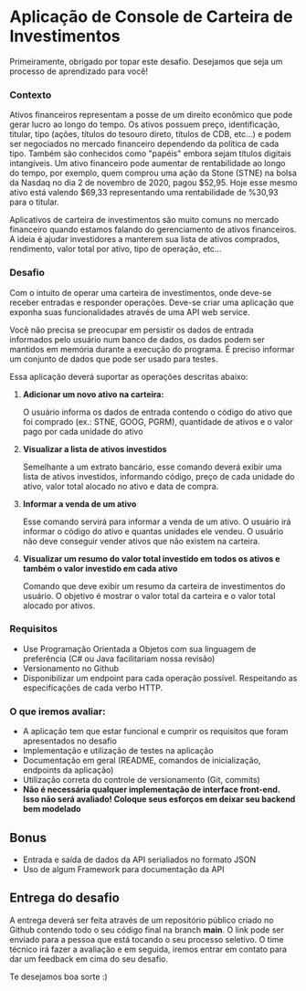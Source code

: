 # **Aplicação de Console de Carteira de Investimentos**

Primeiramente, obrigado por topar este desafio. Desejamos que seja um processo de aprendizado para você!

### **Contexto**

Ativos financeiros representam a posse de um direito econômico que pode gerar lucro ao longo do tempo. Os ativos possuem preço, identificação, titular, tipo (ações, títulos do tesouro direto, títulos de CDB, etc...) e podem ser negociados no mercado financeiro dependendo da política de cada tipo. Também são conhecidos como &quot;papéis&quot; embora sejam títulos digitais intangíveis. Um ativo financeiro pode aumentar de rentabilidade ao longo do tempo, por exemplo, quem comprou uma ação da Stone (STNE) na bolsa da Nasdaq no dia 2 de novembro de 2020, pagou $52,95. Hoje esse mesmo ativo está valendo $69,33 representando uma rentabilidade de %30,93 para o titular.

Aplicativos de carteira de investimentos são muito comuns no mercado financeiro quando estamos falando do gerenciamento de ativos financeiros. A ideia é ajudar investidores a manterem sua lista de ativos comprados, rendimento, valor total por ativo, tipo de operação, etc…

### **Desafio**

Com o intuito de operar uma carteira de investimentos, onde deve-se receber entradas e responder operações. Deve-se criar uma aplicação que exponha suas funcionalidades através de uma API web service.

Você não precisa se preocupar em persistir os dados de entrada informados pelo usuário num banco de dados, os dados podem ser mantidos em memória durante a execução do programa. É preciso informar um conjunto de dados que pode ser usado para testes.

Essa aplicação deverá suportar as operações descritas abaixo:

1. **Adicionar um novo ativo na carteira:**

    O usuário informa os dados de entrada contendo o código do ativo que foi comprado (ex.: STNE, GOOG, PGRM), quantidade de ativos e o valor pago por cada unidade do ativo

2. **Visualizar a lista de ativos investidos**

    Semelhante a um extrato bancário, esse comando deverá exibir uma lista de ativos investidos, informando código, preço de cada unidade do ativo, valor total alocado no ativo e data de compra.

3. **Informar a venda de um ativo**

    Esse comando servirá para informar a venda de um ativo. O usuário irá informar o código do ativo e quantas unidades ele vendeu. O usuário não deve conseguir vender ativos que não existem na carteira.

4. **Visualizar um resumo do valor total investido em todos os ativos e também o valor investido em cada ativo**

    Comando que deve exibir um resumo da carteira de investimentos do usuário. O objetivo é mostrar o valor total da carteira e o valor total alocado por ativos.

###


### **Requisitos**

- Use Programação Orientada a Objetos com sua linguagem de preferência (C# ou Java facilitariam nossa revisão)
- Versionamento no Github
- Disponibilizar um endpoint para cada operação possível. Respeitando as especificações de cada verbo HTTP.

### **O que iremos avaliar**:

- A aplicação tem que estar funcional e cumprir os requisitos que foram apresentados no desafio
- Implementação e utilização de testes na aplicação
- Documentação em geral (README, comandos de inicialização, endpoints da aplicação)
- Utilização correta do controle de versionamento (Git, commits)
- **Não é necessária qualquer implementação de interface front-end. Isso não será avaliado! Coloque seus esforços em deixar seu backend bem modelado**

## **Bonus**

- Entrada e saída de dados da API serialiados no formato JSON
- Uso de algum Framework para documentação da API

## **Entrega do desafio**

A entrega deverá ser feita através de um repositório público criado no Github contendo todo o seu código final na branch **main**. O link pode ser enviado para a pessoa que está tocando o seu processo seletivo. O time técnico irá fazer a avaliação e em seguida, iremos entrar em contato para dar um feedback em cima do seu desafio.

Te desejamos boa sorte :)